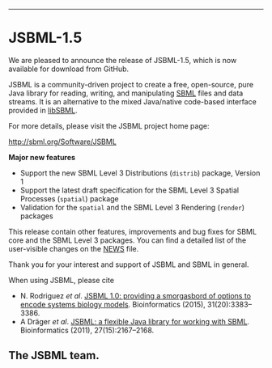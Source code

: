 -------------------------
# JSBML-1.5


We are pleased to announce the release of JSBML-1.5, which is now available for download from GitHub.

JSBML is a community-driven project to create a free, open-source, pure Java library for reading, writing, and manipulating
[SBML](http://sbml.org) files and data streams. It is an alternative to the mixed Java/native code-based interface provided 
in [libSBML](http://sbml.org/Software/libSBML).

For more details, please visit the JSBML project home page:

<http://sbml.org/Software/JSBML>

**Major new features**
* Support the new SBML Level 3 Distributions (`distrib`) package, Version 1
* Support the latest draft specification for the SBML Level 3 Spatial Processes (`spatial`) package
* Validation for the `spatial` and the SBML Level 3 Rendering (`render`) packages

This release contain other features, improvements and bug fixes for SBML core and the SBML Level 3 packages. You can find a detailed list of the user-visible changes on the [NEWS](NEWS.md) file.

Thank you for your interest and support of JSBML and SBML in general.

When using JSBML, please cite
* N. Rodriguez _et al_. [JSBML 1.0: providing a smorgasbord of options to encode systems biology models](http://dx.doi.org/10.1093/bioinformatics/btv341). Bioinformatics (2015), 31(20):3383–3386.
* A Dräger _et al_. [JSBML: a flexible Java library for working with SBML](https://doi.org/10.1093/bioinformatics/btr361). Bioinformatics (2011), 27(15):2167–2168.

## The JSBML team.
